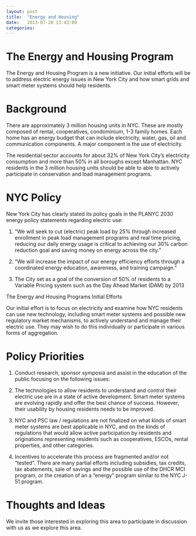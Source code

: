 ```yaml
---
layout: post
title:  "Energy and Housing"
date:   2013-07-28 13:43:09
categories:
---
```


# The Energy and Housing Program

The Energy and Housing Program is a new initiative. Our initial efforts will be to address electric energy issues in New York City and how smart grids and smart meter systems should help residents.

# Background

There are approximately 3 million housing units in NYC. These are mostly composed of rental, cooperatives, condominium, 1-3 family homes. Each home has an energy budget that can include electricity, water, gas, oil and communication components. A major component is the use of electricity.

The residential sector accounts for about 32% of New York City’s electricity consumption and more than 50% in all boroughs except Manhattan. NYC residents in the 3 million housing units should be able to able to actively participate in conservation and load management programs.

# NYC Policy

New York City has clearly stated its policy goals in the PLANYC 2030 energy policy statements regarding electric use:

1. “We will seek to cut (electric) peak load by 25% through increased enrollment in peak load management programs and real time pricing, reducing our daily energy usage is critical to achieving our 30% carbon reduction goal and saving money on energy across the city.”

2. “We will increase the impact of our energy efficiency efforts through a coordinated energy education, awareness, and training campaign.”

3. The City set as a goal of the conversion of 50% of residents to a Variable Pricing system such as the Day Ahead Market (DAM) by 2013

The Energy and Housing Programs Initial Efforts

Our initial effort is to focus on electricity and examine how NYC residents can use new technology, including smart meter systems and possible new regulatory market mechanisms, to actively understand and manage their electric use. They may wish to do this individually or participate in various forms of aggregation.

# Policy Priorities

1.  Conduct research, sponsor symposia and assist in the education of the public focusing on the following issues:

2.  The technologies to allow residents to understand and control their electric use are in a state of active development. Smart meter systems are evolving rapidly and offer the best chance of success. However, their usability by housing residents needs to be improved.

3.  NYC and PSC law / regulations are not finalized on what kinds of smart meter systems are best applicable in NYC, and on the kinds of regulations that would allow active participation by residents and originations representing residents such as cooperatives, ESCOs, rental properties, and other categories.

4.  Incentives to accelerate this process are fragmented and/or not “tested”. There are many partial efforts including subsidies, tax credits, tax abatements, sale of savings and the possible use of the DHCR MCI program, or the creation of an a “energy” program similar to the NYC J-51 program.

# Thoughts and Ideas

We invite those interested in exploring this area to participate in discussion with us as we explore this area.

